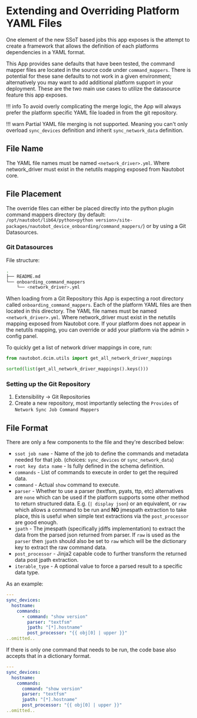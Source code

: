 # Extending and Overriding Platform YAML Files

One element of the new SSoT based jobs this app exposes is the attempt to create a framework that allows the definition of each platforms dependencies in a YAML format. 

This App provides sane defaults that have been tested, the command mapper files are located in the source code under `command_mappers`. There is potential for these sane defaults to not work in a given environment; alternatively you may want to add additional platform support in your deployment. These are the two main use cases to utilize the datasource feature this app exposes.

!!! info
    To avoid overly complicating the merge logic, the App will always prefer the platform specific YAML file loaded in from the git repository.

!!! warn
    Partial YAML file merging is not supported. Meaning you can't only overload `sync_devices` definition and inherit `sync_network_data` definition.


## File Name
The YAML file names must be named `<network_driver>.yml`.  Where network_driver must exist in the netutils mapping exposed from Nautobot core.

## File Placement
The override files can either be placed directly into the python plugin command mappers directory (by default: `/opt/nautobot/lib64/python<python version>/site-packages/nautobot_device_onboarding/command_mappers/`) or by using a Git Datasources.

### Git Datasources

File structure:
```bash
.
├── README.md
└── onboarding_command_mappers
    └── <network_driver>.yml
```

When loading from a Git Repository this App is expecting a root directory called `onboarding_command_mappers`. Each of the platform YAML files are then located in this directory. The YAML file names must be named `<network_driver>.yml`.  Where network_driver must exist in the netutils mapping exposed from Nautobot core. If your platform does not appear in the netutils mapping, you can override or add your platform via the admin > config panel. 

To quickly get a list of network driver mappings in core, run:

```python
from nautobot.dcim.utils import get_all_network_driver_mappings

sorted(list(get_all_network_driver_mappings().keys()))
```

### Setting up the Git Repository

1. Extensibility -> Git Repositories
2. Create a new repository, most importantly selecting the `Provides` of `Network Sync Job Command Mappers`

## File Format
There are only a few components to the file and they're described below:

- `ssot job name` - Name of the job to define the commands and metadata needed for that job. (choices: `sync_devices` or `sync_network_data`)
- `root key data name` - Is fully defined in the schema definition.
- `commands` - List of commands to execute in order to get the required data.
- `command` - Actual `show` command to execute.
- `parser` - Whether to use a parser (textfsm, pyats, ttp, etc) alternatives are `none` which can be used if the platform supports some other method to return structured data. E.g. (`| display json`) or an equivalent, or `raw` which allows a command to be run and **NO** jmespath extraction to take place, this is useful when simple text extractions via the `post_processor` are good enough.
- `jpath` - The jmespath (specifically jdiffs implementation) to extract the data from the parsed json returned from parser. If `raw` is used as the `parser` then `jpath` should also be set to `raw` which will be the dictionary key to extract the raw command data.
- `post_processor` - Jinja2 capable code to further transform the returned data post jpath extraction.
- `iterable_type` - A optional value to force a parsed result to a specific data type.

As an example:

```yaml
---
sync_devices:
  hostname:
    commands:
      - command: "show version"
        parser: "textfsm"
        jpath: "[*].hostname"
        post_processor: "{{ obj[0] | upper }}"
..omitted..
```

If there is only one command that needs to be run, the code base also accepts that in a dictionary format.

```yaml
---
sync_devices:
  hostname:
    commands:
      command: "show version"
      parser: "textfsm"
      jpath: "[*].hostname"
      post_processor: "{{ obj[0] | upper }}"
..omitted..
```
